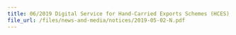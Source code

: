 ```yaml
---
title: 06/2019 Digital Service for Hand-Carried Exports Schemes (HCES) 
file_url: /files/news-and-media/notices/2019-05-02-N.pdf
---
```

